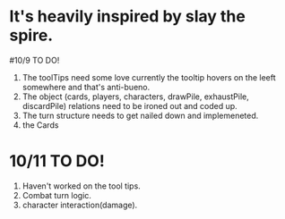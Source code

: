 # It's heavily inspired by slay the spire.
#10/9 TO DO!
1. The toolTips need some love currently the tooltip hovers on the leeft somewhere and that's anti-bueno.
2. The object (cards, players, characters, drawPile, exhaustPile, discardPile) relations need to be ironed out and coded up.
3. The turn structure needs to get nailed down and implemeneted.
4. the Cards
# 10/11 TO DO!
1. Haven't worked on the tool tips.
2. Combat turn logic.
3. character interaction(damage).